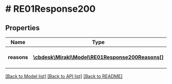 # # RE01Response200

## Properties

Name | Type | Description | Notes
------------ | ------------- | ------------- | -------------
**reasons** | [**\cbdesk\Mirakl\Model\RE01Response200Reasons[]**](RE01Response200Reasons.md) | List of reasons detailed | [optional]

[[Back to Model list]](../../README.md#models) [[Back to API list]](../../README.md#endpoints) [[Back to README]](../../README.md)
